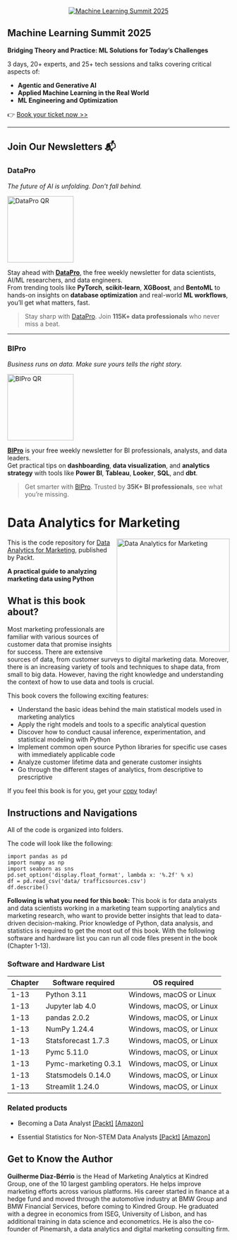 <p align="center"><a href="https://packt.link/mlsumgh"><img src="https://static.packt-cdn.com/assets/images/ML Summit Banner v3 1200x627.png" alt="Machine Learning Summit 2025"/></a></p>

## Machine Learning Summit 2025
**Bridging Theory and Practice: ML Solutions for Today’s Challenges**

3 days, 20+ experts, and 25+ tech sessions and talks covering critical aspects of:
- **Agentic and Generative AI**
- **Applied Machine Learning in the Real World**
- **ML Engineering and Optimization**

👉 [Book your ticket now >>](https://packt.link/mlsumgh)

---

## Join Our Newsletters 📬

### DataPro  
*The future of AI is unfolding. Don’t fall behind.*

<p><a href="https://landing.packtpub.com/subscribe-datapronewsletter/?link_from_packtlink=yes"><img src="https://static.packt-cdn.com/assets/images/DataPro NL QR Code.png" alt="DataPro QR" width="150"/></a></p>

Stay ahead with [**DataPro**](https://landing.packtpub.com/subscribe-datapronewsletter/?link_from_packtlink=yes), the free weekly newsletter for data scientists, AI/ML researchers, and data engineers.  
From trending tools like **PyTorch**, **scikit-learn**, **XGBoost**, and **BentoML** to hands-on insights on **database optimization** and real-world **ML workflows**, you’ll get what matters, fast.

> Stay sharp with [DataPro](https://landing.packtpub.com/subscribe-datapronewsletter/?link_from_packtlink=yes). Join **115K+ data professionals** who never miss a beat.

---

### BIPro  
*Business runs on data. Make sure yours tells the right story.*

<p><a href="https://landing.packtpub.com/subscribe-bipro-newsletter/?link_from_packtlink=yes"><img src="https://static.packt-cdn.com/assets/images/BIPro NL QR Code.png" alt="BIPro QR" width="150"/></a></p>

[**BIPro**](https://landing.packtpub.com/subscribe-bipro-newsletter/?link_from_packtlink=yes) is your free weekly newsletter for BI professionals, analysts, and data leaders.  
Get practical tips on **dashboarding**, **data visualization**, and **analytics strategy** with tools like **Power BI**, **Tableau**, **Looker**, **SQL**, and **dbt**.

> Get smarter with [BIPro](https://landing.packtpub.com/subscribe-bipro-newsletter/?link_from_packtlink=yes). Trusted by **35K+ BI professionals**, see what you’re missing.

# Data Analytics for Marketing

<a href="https://www.packtpub.com/product/data-analytics-for-marketing/9781803241609"><img src="https://m.media-amazon.com/images/I/61maflXIUjL._SL1360_.jpg" alt="Data Analytics for Marketing" height="256px" align="right"></a>

This is the code repository for [Data Analytics for Marketing](https://www.packtpub.com/product/data-analytics-for-marketing/9781803241609), published by Packt.

**A practical guide to analyzing marketing data using Python**

## What is this book about?

Most marketing professionals are familiar with various sources of customer data that promise insights for success. There are extensive sources of data, from customer surveys to digital marketing data. Moreover, there is an increasing variety of tools and techniques to shape data, from small to big data. However, having the right knowledge and understanding the context of how to use data and tools is crucial.

This book covers the following exciting features: 
* Understand the basic ideas behind the main statistical models used in marketing analytics
* Apply the right models and tools to a specific analytical question
* Discover how to conduct causal inference, experimentation, and statistical modeling with Python
* Implement common open source Python libraries for specific use cases with immediately applicable code
* Analyze customer lifetime data and generate customer insights
* Go through the different stages of analytics, from descriptive to prescriptive

If you feel this book is for you, get your [copy](https://www.amazon.com/dp/1803241608) today!


## Instructions and Navigations
All of the code is organized into folders.

The code will look like the following:
```
import pandas as pd
import numpy as np
import seaborn as sns
pd.set_option('display.float_format', lambda x: '%.2f' % x)
df = pd.read_csv('data/ trafficsources.csv')
df.describe()
```

**Following is what you need for this book:**
This book is for data analysts and data scientists working in a marketing team supporting analytics and marketing research, who want to provide better insights that lead to data-driven decision-making. Prior knowledge of Python, data analysis, and statistics is required to get the most out of this book.
With the following software and hardware list you can run all code files present in the book (Chapter 1-13).

### Software and Hardware List

| Chapter  | Software required                                                                    | OS required                        |
| -------- | -------------------------------------------------------------------------------------| -----------------------------------|
|  	1-13	   |   	        Python 3.11 | Windows, macOS or Linux |
|  	1-13	   |Jupyter lab 4.0 | Windows, macOS, or Linux |
|  	1-13	   |pandas 2.0.2  | Windows, macOS, or Linux |
|  	1-13	   |NumPy 1.24.4  | Windows, macOS, or Linux |
|  	1-13	   |Statsforecast 1.7.3 |  Windows, macOS, or Linux |
|  	1-13	   |Pymc 5.11.0 | Windows, macOS, or Linux |
|  	1-13	   |Pymc-marketing 0.3.1 | Windows, macOS, or Linux |
|  	1-13	   |Statsmodels 0.14.0  | Windows, macOS, or Linux |
|  	1-13	   |Streamlit 1.24.0                          			  | Windows, macOS, or Linux | 		


### Related products <Other books you may enjoy>
* Becoming a Data Analyst  [[Packt]](https://www.packtpub.com/product/becoming-a-data-analyst/9781805126416) [[Amazon]](https://www.amazon.com/Becoming-Data-Analyst-beginners-kickstarting/dp/1805126415/ref=tmm_pap_swatch_0?_encoding=UTF8&sr=1-1)
  
* Essential Statistics for Non-STEM Data Analysts  [[Packt]](https://www.packtpub.com/product/essential-statistics-for-non-stem-data-analysts/9781838984847) [[Amazon]](https://www.amazon.com/Essential-Statistics-Non-STEM-Data-Analysts/dp/1838984844/ref=tmm_pap_swatch_0?_encoding=UTF8&sr=1-1)
  
## Get to Know the Author
**Guilherme Diaz-Bérrio** is the Head of Marketing Analytics at Kindred Group, one of the 10 largest gambling operators. He helps improve marketing efforts across various platforms. His career started in finance at a hedge fund and moved through the automotive industry at BMW Group and BMW Financial Services, before coming to Kindred Group. He graduated with a degree in economics from ISEG, University of Lisbon, and has additional training in data science and econometrics. He is also the co-founder of Pinemarsh, a data analytics and digital marketing consulting firm.
